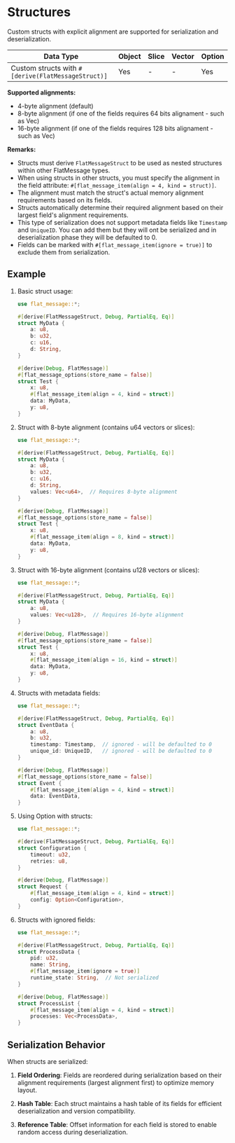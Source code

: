 # Structures

Custom structs with explicit alignment are supported for serialization and deserialization.

| Data Type                                          | Object | Slice | Vector | Option |
| -------------------------------------------------- | ------ | ----- | ------ | ------ |
| Custom structs with `#[derive(FlatMessageStruct)]` | Yes    | -     | -      | Yes    |

**Supported alignments:**
- 4-byte alignment (default)
- 8-byte alignment (if one of the fields requires 64 bits alignament - such as Vec<u64>)
- 16-byte alignment (if one of the fields requires 128 bits alignament - such as Vec<u128>)

**Remarks:**
- Structs must derive `FlatMessageStruct` to be used as nested structures within other FlatMessage types.
- When using structs in other structs, you must specify the alignment in the field attribute: `#[flat_message_item(align = 4, kind = struct)]`.
- The alignment must match the struct's actual memory alignment requirements based on its fields.
- Structs automatically determine their required alignment based on their largest field's alignment requirements.
- This type of serialization does not support metadata fields like `Timestamp` and `UniqueID`. You can add them but they will ont be serialized and in deserialization phase they will be defaulted to 0.
- Fields can be marked with `#[flat_message_item(ignore = true)]` to exclude them from serialization.


## Example

1. Basic struct usage:
    ```rust
    use flat_message::*;

    #[derive(FlatMessageStruct, Debug, PartialEq, Eq)]
    struct MyData {
        a: u8,
        b: u32,
        c: u16,
        d: String,
    }

    #[derive(Debug, FlatMessage)]
    #[flat_message_options(store_name = false)]
    struct Test {
        x: u8,
        #[flat_message_item(align = 4, kind = struct)]
        data: MyData,
        y: u8,
    }
    ```

2. Struct with 8-byte alignment (contains u64 vectors or slices):
    ```rust
    use flat_message::*;

    #[derive(FlatMessageStruct, Debug, PartialEq, Eq)]
    struct MyData {
        a: u8,
        b: u32,
        c: u16,
        d: String,
        values: Vec<u64>,  // Requires 8-byte alignment
    }

    #[derive(Debug, FlatMessage)]
    #[flat_message_options(store_name = false)]
    struct Test {
        x: u8,
        #[flat_message_item(align = 8, kind = struct)]
        data: MyData,
        y: u8,
    }
    ```

3. Struct with 16-byte alignment (contains u128 vectors or slices):
    ```rust
    use flat_message::*;

    #[derive(FlatMessageStruct, Debug, PartialEq, Eq)]
    struct MyData {
        a: u8,
        values: Vec<u128>,  // Requires 16-byte alignment
    }

    #[derive(Debug, FlatMessage)]
    #[flat_message_options(store_name = false)]
    struct Test {
        x: u8,
        #[flat_message_item(align = 16, kind = struct)]
        data: MyData,
        y: u8,
    }
    ```

4. Structs with metadata fields:
    ```rust
    use flat_message::*;

    #[derive(FlatMessageStruct, Debug, PartialEq, Eq)]
    struct EventData {
        a: u8,
        b: u32,
        timestamp: Timestamp,  // ignored - will be defaulted to 0
        unique_id: UniqueID,   // ignored - will be defaulted to 0
    }

    #[derive(Debug, FlatMessage)]
    #[flat_message_options(store_name = false)]
    struct Event {
        #[flat_message_item(align = 4, kind = struct)]
        data: EventData,
    }
    ```

5. Using Option with structs:
    ```rust
    use flat_message::*;

    #[derive(FlatMessageStruct, Debug, PartialEq, Eq)]
    struct Configuration {
        timeout: u32,
        retries: u8,
    }

    #[derive(Debug, FlatMessage)]
    struct Request {
        #[flat_message_item(align = 4, kind = struct)]
        config: Option<Configuration>,
    }
    ```

6. Structs with ignored fields:
    ```rust
    use flat_message::*;

    #[derive(FlatMessageStruct, Debug, PartialEq, Eq)]
    struct ProcessData {
        pid: u32,
        name: String,
        #[flat_message_item(ignore = true)]
        runtime_state: String,  // Not serialized
    }

    #[derive(Debug, FlatMessage)]
    struct ProcessList {
        #[flat_message_item(align = 4, kind = struct)]
        processes: Vec<ProcessData>,
    }
    ```

## Serialization Behavior

When structs are serialized:

1. **Field Ordering**: Fields are reordered during serialization based on their alignment requirements (largest alignment first) to optimize memory layout.

2. **Hash Table**: Each struct maintains a hash table of its fields for efficient deserialization and version compatibility.

3. **Reference Table**: Offset information for each field is stored to enable random access during deserialization.


